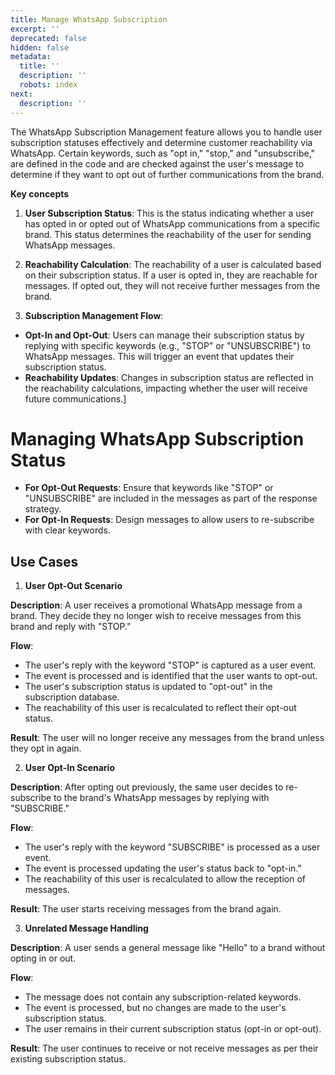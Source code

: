 ```yaml
---
title: Manage WhatsApp Subscription
excerpt: ''
deprecated: false
hidden: false
metadata:
  title: ''
  description: ''
  robots: index
next:
  description: ''
---
```

The WhatsApp Subscription Management feature allows you to handle user subscription statuses effectively and determine customer reachability via WhatsApp. Certain keywords, such as "opt in," "stop," and "unsubscribe," are defined in the code and are checked against the user's message to determine if they want to opt out of further communications from the brand. 

**Key concepts**

1. **User Subscription Status**: This is the status indicating whether a user has opted in or opted out of WhatsApp communications from a specific brand. This status determines the reachability of the user for sending WhatsApp messages.

2. **Reachability Calculation**: The reachability of a user is calculated based on their subscription status. If a user is opted in, they are reachable for messages. If opted out, they will not receive further messages from the brand.

3. **Subscription Management Flow**:

* **Opt-In and Opt-Out**: Users can manage their subscription status by replying with specific keywords (e.g., "STOP" or "UNSUBSCRIBE") to WhatsApp messages. This will trigger an event that updates their subscription status.
* **Reachability Updates**: Changes in subscription status are reflected in the reachability calculations, impacting whether the user will receive future communications.]

# Managing WhatsApp Subscription Status

* **For Opt-Out Requests**: Ensure that keywords like "STOP" or "UNSUBSCRIBE" are included in the messages as part of the response strategy.
* **For Opt-In Requests**: Design messages to allow users to re-subscribe with clear keywords.

## Use Cases

1. **User Opt-Out Scenario**

**Description**: A user receives a promotional WhatsApp message from a brand. They decide they no longer wish to receive messages from this brand and reply with "STOP."

**Flow**:

* The user's reply with the keyword "STOP" is captured as a user event.
* The event is processed and is identified that the user wants to opt-out.
* The user's subscription status is updated to "opt-out" in the subscription database.
* The reachability of this user is recalculated to reflect their opt-out status.

**Result**: The user will no longer receive any messages from the brand unless they opt in again.

2. **User Opt-In Scenario**

**Description**: After opting out previously, the same user decides to re-subscribe to the brand's WhatsApp messages by replying with "SUBSCRIBE."

**Flow**:

* The user's reply with the keyword "SUBSCRIBE" is processed as a user event.
* The event is processed updating the user's status back to "opt-in."
* The reachability of this user is recalculated to allow the reception of messages.

**Result**: The user starts receiving messages from the brand again.

3. **Unrelated Message Handling**

**Description**: A user sends a general message like "Hello" to a brand without opting in or out.

**Flow**:

* The message does not contain any subscription-related keywords.
* The event is processed, but no changes are made to the user's subscription status.
* The user remains in their current subscription status (opt-in or opt-out).

**Result**: The user continues to receive or not receive messages as per their existing subscription status.